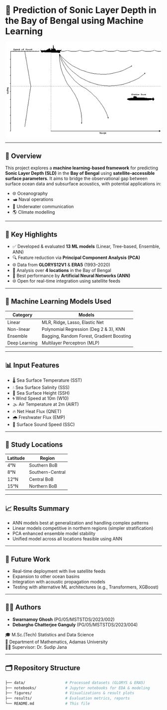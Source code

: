 # 🌊 Prediction of Sonic Layer Depth in the Bay of Bengal using Machine Learning

<p align="center">
  <img src="Assets/sonic.gif" alt="Sonic Layer Depth" width="500"/>
</p>

---

## 📘 Overview

This project explores a **machine learning-based framework** for predicting **Sonic Layer Depth (SLD)** in the **Bay of Bengal** using **satellite-accessible surface parameters**. It aims to bridge the observational gap between surface ocean data and subsurface acoustics, with potential applications in:

- 🌐 Oceanography  
- 🛥 Naval operations  
- 📡 Underwater communication  
- 🌎 Climate modelling  

---

## 🧠 Key Highlights

- ✅ Developed & evaluated **13 ML models** (Linear, Tree-based, Ensemble, ANN)
- 🔍 Feature reduction via **Principal Component Analysis (PCA)**
- 🌐 Data from **GLORYS12V1** & **ERA5** (1993–2020)
- 🧭 Analysis over **4 locations** in the Bay of Bengal
- 🧮 Best performance by **Artificial Neural Networks (ANN)**  
- 🌐 Open for real-time integration using satellite feeds

---

## 🧪 Machine Learning Models Used

| Category        | Models                                                           |
|----------------|------------------------------------------------------------------|
| Linear          | MLR, Ridge, Lasso, Elastic Net                                  |
| Non-linear      | Polynomial Regression (Deg 2 & 3), KNN                           |
| Ensemble        | Bagging, Random Forest, Gradient Boosting                       |
| Deep Learning   | Multilayer Perceptron (MLP)     |

---

## 📊 Input Features

- 🌡 Sea Surface Temperature (SST)  
- 💧 Sea Surface Salinity (SSS)  
- 📏 Sea Surface Height (SSH)  
- 🌀 Wind Speed at 10m (W10)  
- 🌫 Air Temperature at 2m (AIRT)  
- 🔥 Net Heat Flux (QNET)  
- 🌧 Freshwater Flux (EMP)  
- 🎯 Surface Sound Speed (SSC)  

---

## 📍 Study Locations

| Latitude | Region            |
|----------|--------------------|
| 4°N      | Southern BoB       |
| 8°N      | Southern-Central   |
| 12°N     | Central BoB        |
| 15°N     | Northern BoB       |

---

## 📈 Results Summary

- ANN models best at generalization and handling complex patterns  
- Linear models competitive in northern regions (simpler stratification)  
- PCA enhanced ensemble model stability  
- Unified model across all locations feasible using ANN  

---

## 🔮 Future Work

- Real-time deployment with live satellite feeds  
- Expansion to other ocean basins  
- Integration with acoustic propagation models  
- Testing with alternative ML architectures (e.g., Transformers, XGBoost)  

---

## 👩‍🔬 Authors

- **Swarnamoy Ghosh** (PG/05/MSTSTDS/2023/002)  
- **Debargho Chatterjee Ganguly** (PG/05/MSTSTDS/2023/004)  

🎓 M.Sc.(Tech) Statistics and Data Science  
🧮 Department of Mathematics, Adamas University  
👨‍🏫 Supervisor: Dr. Sudip Jana

---

## 🗂 Repository Structure

```bash
├── data/                  # Processed datasets (GLORYS & ERA5)
├── notebooks/             # Jupyter notebooks for EDA & modeling
├── figures/               # Visualizations & result plots
├── results/               # Evaluation metrics, reports
└── README.md              # This file
